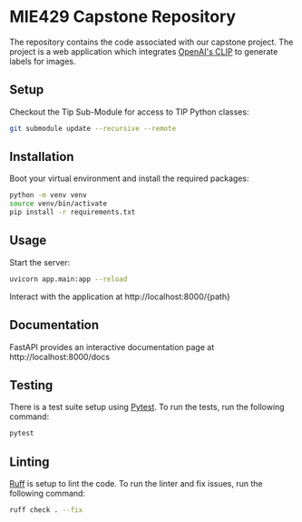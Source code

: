 # MIE429 Capstone Repository

The repository contains the code associated with our capstone project. The project is a web application which integrates [OpenAI's CLIP](https://openai.com/research/clip) to generate labels for images.

## Setup

Checkout the Tip Sub-Module for access to TIP Python classes:
```bash
git submodule update --recursive --remote
```

## Installation

Boot your virtual environment and install the required packages:

```bash
python -m venv venv
source venv/bin/activate
pip install -r requirements.txt
```

## Usage
Start the server:
```bash
uvicorn app.main:app --reload
```

Interact with the application at http://localhost:8000/{path}

## Documentation
FastAPI provides an interactive documentation page at http://localhost:8000/docs

## Testing

There is a test suite setup using [Pytest](https://docs.pytest.org). To run the tests, run the following command:

```bash
pytest
```

## Linting

[Ruff](https://docs.astral.sh/ruff/) is setup to lint the code. To run the linter and fix issues, run the following command:

```bash
ruff check . --fix
```
